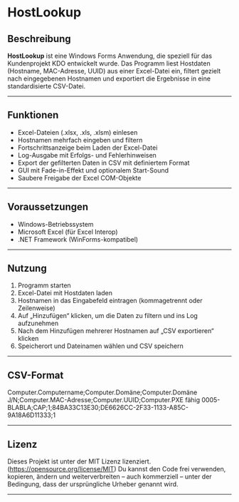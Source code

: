 # HostLookup

## Beschreibung

**HostLookup** ist eine Windows Forms Anwendung, die speziell für das Kundenprojekt KDO entwickelt wurde. Das Programm liest Hostdaten (Hostname, MAC-Adresse, UUID) aus einer Excel-Datei ein, filtert gezielt nach eingegebenen Hostnamen und exportiert die Ergebnisse in eine standardisierte CSV-Datei.

---

## Funktionen

- Excel-Dateien (.xlsx, .xls, .xlsm) einlesen  
- Hostnamen mehrfach eingeben und filtern  
- Fortschrittsanzeige beim Laden der Excel-Datei  
- Log-Ausgabe mit Erfolgs- und Fehlerhinweisen  
- Export der gefilterten Daten in CSV mit definiertem Format  
- GUI mit Fade-in-Effekt und optionalem Start-Sound  
- Saubere Freigabe der Excel COM-Objekte  

---

## Voraussetzungen

- Windows-Betriebssystem  
- Microsoft Excel (für Excel Interop)  
- .NET Framework (WinForms-kompatibel)  

---

## Nutzung

1. Programm starten  
2. Excel-Datei mit Hostdaten laden  
3. Hostnamen in das Eingabefeld eintragen (kommagetrennt oder Zeilenweise)  
4. Auf „Hinzufügen“ klicken, um die Daten zu filtern und ins Log aufzunehmen  
5. Nach dem Hinzufügen mehrerer Hostnamen auf „CSV exportieren“ klicken  
6. Speicherort und Dateinamen wählen und CSV speichern  

---

## CSV-Format
Computer.Computername;Computer.Domäne;Computer.Domäne J/N;Computer.MAC-Adresse;Computer.UUID;Computer.PXE fähig
0005-BLABLA;CAP;1;84BA33C13E30;DE6626CC-2F33-1133-A85C-9A18A6D11333;1


---

## Lizenz

Dieses Projekt ist unter der MIT Lizenz lizenziert. (https://opensource.org/license/MIT)
Du kannst den Code frei verwenden, kopieren, ändern und weiterverbreiten – auch kommerziell – unter der Bedingung, dass der ursprüngliche Urheber genannt wird.

---



